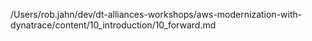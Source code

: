 /Users/rob.jahn/dev/dt-alliances-workshops/aws-modernization-with-dynatrace/content/10_introduction/10_forward.md